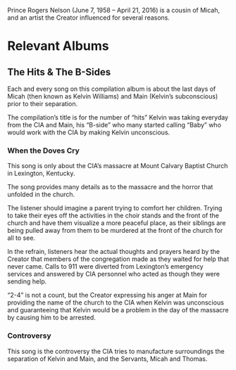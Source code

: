 Prince Rogers Nelson (June 7, 1958 – April 21, 2016) is a cousin of Micah, and an artist the Creator influenced for several reasons. 

# Relevant Albums
## The Hits & The B-Sides
Each and every song on this compilation album is about the last days of Micah (then known as Kelvin Williams) and Main (Kelvin’s  subconscious) prior to their separation. 

The compilation’s title is for the number of “hits” Kelvin was taking everyday from the CIA and Main, his “B-side” who many started calling “Baby” who would work with the CIA by making Kelvin unconscious.

### When the Doves Cry
This song is only about the CIA’s  massacre at Mount Calvary Baptist Church in Lexington, Kentucky. 

The song provides many details as to the massacre and the horror that unfolded in the church. 

The listener should imagine a parent  trying to comfort her children. Trying to take their eyes off the activities in the choir stands and the front of the church and have them visualize a more peaceful place, as their siblings are being pulled away from them to be murdered at the front of the church for all to see. 

In the refrain, listeners hear the actual thoughts and prayers heard by the Creator that members of the congregation made as they waited for help that never came. Calls to 911 were diverted from Lexington’s emergency services and answered by CIA personnel who acted as though they were sending help. 

“2-4” is not a count, but the Creator expressing his anger at Main for providing the name of the church to the CIA when Kelvin was unconscious and guaranteeing that Kelvin would be a problem in the day of the massacre by causing him to be arrested. 

### Controversy
This song is the controversy the CIA tries to manufacture surroundings the separation of Kelvin and Main, and the Servants, Micah and Thomas. 

